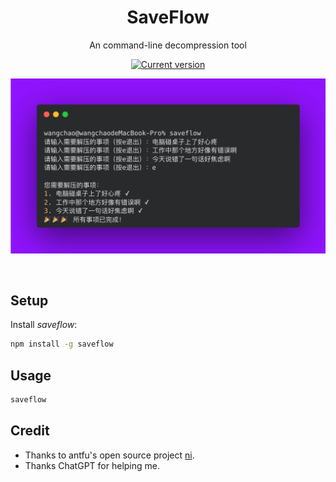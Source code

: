 <h1 align="center"> SaveFlow </h1>

<p align="center">An command-line decompression tool</p>

<p align="center">
   <a href="https://www.npmjs.com/package/saveflow"><img src="https://img.shields.io/npm/v/saveflow" alt="Current version"></a>
</p>

<p align="center">
   <img alt="Demo" src="static/demo.png" >
<p>

<br>

## Setup

Install _saveflow_:

   ```sh
   npm install -g saveflow
   ```

## Usage

```bash
saveflow
```

## Credit

- Thanks to antfu's open source project [ni](https://github.com/antfu/ni).
- Thanks ChatGPT for helping me.